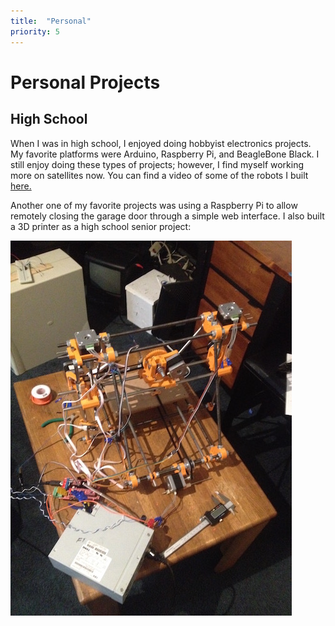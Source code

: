 ```yaml
---
title:  "Personal"
priority: 5
---
```


# Personal Projects

## High School

When I was in high school, I enjoyed doing hobbyist electronics projects. My favorite platforms were Arduino, Raspberry Pi, and BeagleBone Black. I still enjoy doing these types of projects; however, I find myself working more on satellites now. You can find a video of some of the robots I built [here.](https://www.youtube.com/watch?v=I1k-_aE0UxU)

Another one of my favorite projects was using a Raspberry Pi to allow remotely closing the garage door through a simple web interface. I also built a 3D printer as a high school senior project:

![3D Printer](./assets/printer.jpg)
